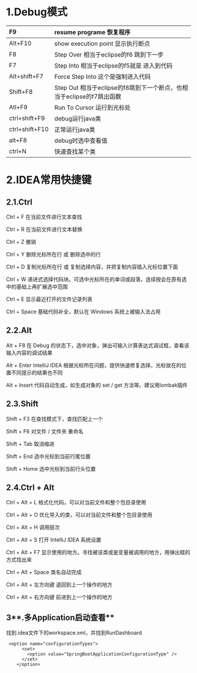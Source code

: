# **1.Debug模式**

| F9 | resume programe 恢复程序 |
| :--- | :--- |
| Alt+F10 | show execution point 显示执行断点 |
| F8 | Step Over 相当于eclipse的f6 跳到下一步 |
| F7 | Step Into 相当于eclipse的f5就是  进入到代码 |
| Alt+shift+F7 | Force Step Into 这个是强制进入代码 |
| Shift+F8 | Step Out  相当于eclipse的f8跳到下一个断点，也相当于eclipse的f7跳出函数 |
| Atl+F9 | Run To Cursor 运行到光标处 |
| ctrl+shift+F9 | debug运行java类 |
| ctrl+shift+F10 | 正常运行java类 |
| alt+F8 | debug时选中查看值 |
| ctrl+N | 快速查找某个类 |

# 2.IDEA常用快捷键

## 2.1.Ctrl

Ctrl + F 在当前文件进行文本查找

Ctrl + R 在当前文件进行文本替换

Ctrl + Z 撤销

Ctrl + Y 删除光标所在行 或 删除选中的行

Ctrl + D 复制光标所在行 或 复制选择内容，并把复制内容插入光标位置下面

Ctrl + W 递进式选择代码块。可选中光标所在的单词或段落，连续按会在原有选中的基础上再扩展选中范围

Ctrl + E 显示最近打开的文件记录列表

Ctrl + Space 基础代码补全，默认在 Windows 系统上被输入法占用

## 2.2.Alt

Alt + F8  在 Debug 的状态下，选中对象，弹出可输入计算表达式调试框，查看该输入内容的调试结果

Alt + Enter  IntelliJ IDEA 根据光标所在问题，提供快速修复选择，光标放在的位置不同提示的结果也不同

Alt + Insert  代码自动生成，如生成对象的 set / get 方法等。建议用lombak插件

## 2.3.Shift

Shift + F3 在查找模式下，查找匹配上一个

Shift + F6 对文件 / 文件夹 重命名

Shift + Tab 取消缩进

Shift + End 选中光标到当前行尾位置

Shift + Home 选中光标到当前行头位置

## 2.4.Ctrl + Alt

Ctrl + Alt + L 格式化代码，可以对当前文件和整个包目录使用

Ctrl + Alt + O 优化导入的类，可以对当前文件和整个包目录使用

Ctrl + Alt + H 调用层次

Ctrl + Alt + S 打开 IntelliJ IDEA 系统设置

Ctrl + Alt + F7 显示使用的地方。寻找被该类或是变量被调用的地方，用弹出框的方式找出来

Ctrl + Alt + Space 类名自动完成

Ctrl + Alt + 左方向键 退回到上一个操作的地方

Ctrl + Alt + 右方向键 前进到上一个操作的地方

## 3**.多Application启动查看**

找到.idea文件下的workspace.xml，并找到RunDashboard

```
 <option name="configurationTypes">
      <set>
        <option value="SpringBootApplicationConfigurationType" />
      </set>
    </option>
```



